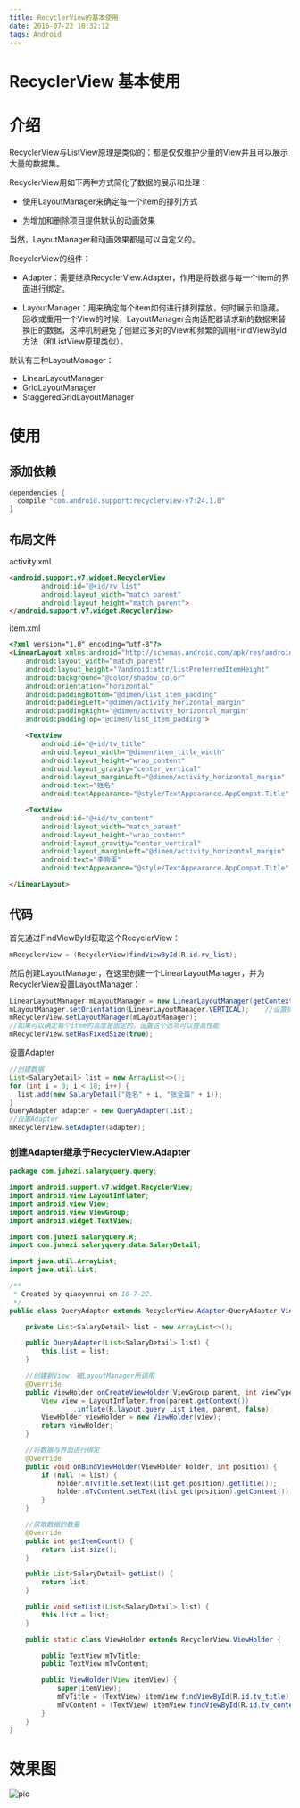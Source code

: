 ```yaml
---
title: RecyclerView的基本使用
date: 2016-07-22 10:32:12
tags: Android
---
```


# RecyclerView 基本使用

# 介绍

RecyclerView与ListView原理是类似的：都是仅仅维护少量的View并且可以展示大量的数据集。

RecyclerView用如下两种方式简化了数据的展示和处理：

* 使用LayoutManager来确定每一个item的排列方式

* 为增加和删除项目提供默认的动画效果

当然，LayoutManager和动画效果都是可以自定义的。

RecyclerView的组件：

* Adapter：需要继承RecyclerView.Adapter，作用是将数据与每一个item的界面进行绑定。

* LayoutManager：用来确定每个item如何进行排列摆放，何时展示和隐藏。回收或重用一个View的时候，LayoutManager会向适配器请求新的数据来替换旧的数据，这种机制避免了创建过多对的View和频繁的调用FindViewById方法（和ListView原理类似）。

默认有三种LayoutManager：
* LinearLayoutManager
* GridLayoutManager
* StaggeredGridLayoutManager

# 使用

## 添加依赖

```Groovy
dependencies {
  compile "com.android.support:recyclerview-v7:24.1.0"
}
```

## 布局文件

activity.xml
```html
<android.support.v7.widget.RecyclerView
        android:id="@+id/rv_list"
        android:layout_width="match_parent"
        android:layout_height="match_parent">
</android.support.v7.widget.RecyclerView>
```

item.xml
```html
<?xml version="1.0" encoding="utf-8"?>
<LinearLayout xmlns:android="http://schemas.android.com/apk/res/android"
    android:layout_width="match_parent"
    android:layout_height="?android:attr/listPreferredItemHeight"
    android:background="@color/shadow_color"
    android:orientation="horizontal"
    android:paddingBottom="@dimen/list_item_padding"
    android:paddingLeft="@dimen/activity_horizontal_margin"
    android:paddingRight="@dimen/activity_horizontal_margin"
    android:paddingTop="@dimen/list_item_padding">

    <TextView
        android:id="@+id/tv_title"
        android:layout_width="@dimen/item_title_width"
        android:layout_height="wrap_content"
        android:layout_gravity="center_vertical"
        android:layout_marginLeft="@dimen/activity_horizontal_margin"
        android:text="姓名"
        android:textAppearance="@style/TextAppearance.AppCompat.Title" />

    <TextView
        android:id="@+id/tv_content"
        android:layout_width="match_parent"
        android:layout_height="wrap_content"
        android:layout_gravity="center_vertical"
        android:layout_marginLeft="@dimen/activity_horizontal_margin"
        android:text="李狗蛋"
        android:textAppearance="@style/TextAppearance.AppCompat.Title" />

</LinearLayout>
```

## 代码

首先通过FindViewById获取这个RecyclerView：

```java
mRecyclerView = (RecyclerView)findViewById(R.id.rv_list);
```

然后创建LayoutManager，在这里创建一个LinearLayoutManager，并为RecyclerView设置LayoutManager：

```java
LinearLayoutManager mLayoutManager = new LinearLayoutManager(getContext());
mLayoutManager.setOrientation(LinearLayoutManager.VERTICAL);    //设置排列方式为垂直
mRecyclerView.setLayoutManager(mLayoutManager);
//如果可以确定每个item的高度是固定的，设置这个选项可以提高性能
mRecyclerView.setHasFixedSize(true);
```

设置Adapter
```java
//创建数据
List<SalaryDetail> list = new ArrayList<>();
for (int i = 0; i < 10; i++) {
  list.add(new SalaryDetail("姓名" + i, "张全蛋" + i));
}
QueryAdapter adapter = new QueryAdapter(list);
//设置Adapter
mRecyclerView.setAdapter(adapter);
```

### 创建Adapter继承于RecyclerView.Adapter

```java
package com.juhezi.salaryquery.query;

import android.support.v7.widget.RecyclerView;
import android.view.LayoutInflater;
import android.view.View;
import android.view.ViewGroup;
import android.widget.TextView;

import com.juhezi.salaryquery.R;
import com.juhezi.salaryquery.data.SalaryDetail;

import java.util.ArrayList;
import java.util.List;

/**
 * Created by qiaoyunrui on 16-7-22.
 */
public class QueryAdapter extends RecyclerView.Adapter<QueryAdapter.ViewHolder> {

    private List<SalaryDetail> list = new ArrayList<>();

    public QueryAdapter(List<SalaryDetail> list) {
        this.list = list;
    }

    //创建新View，被LayoutManager所调用
    @Override
    public ViewHolder onCreateViewHolder(ViewGroup parent, int viewType) {
        View view = LayoutInflater.from(parent.getContext())
                .inflate(R.layout.query_list_item, parent, false);
        ViewHolder viewHolder = new ViewHolder(view);
        return viewHolder;
    }

    //将数据与界面进行绑定
    @Override
    public void onBindViewHolder(ViewHolder holder, int position) {
        if (null != list) {
            holder.mTvTitle.setText(list.get(position).getTitle());
            holder.mTvContent.setText(list.get(position).getContent());
        }
    }

    //获取数据的数量
    @Override
    public int getItemCount() {
        return list.size();
    }

    public List<SalaryDetail> getList() {
        return list;
    }

    public void setList(List<SalaryDetail> list) {
        this.list = list;
    }

    public static class ViewHolder extends RecyclerView.ViewHolder {

        public TextView mTvTitle;
        public TextView mTvContent;

        public ViewHolder(View itemView) {
            super(itemView);
            mTvTitle = (TextView) itemView.findViewById(R.id.tv_title);
            mTvContent = (TextView) itemView.findViewById(R.id.tv_content);
        }
    }
}

```

# 效果图

![pic](http://ww3.sinaimg.cn/mw690/005TG3l2jw1f62h8tjcidj30u01hcn11.jpg)
